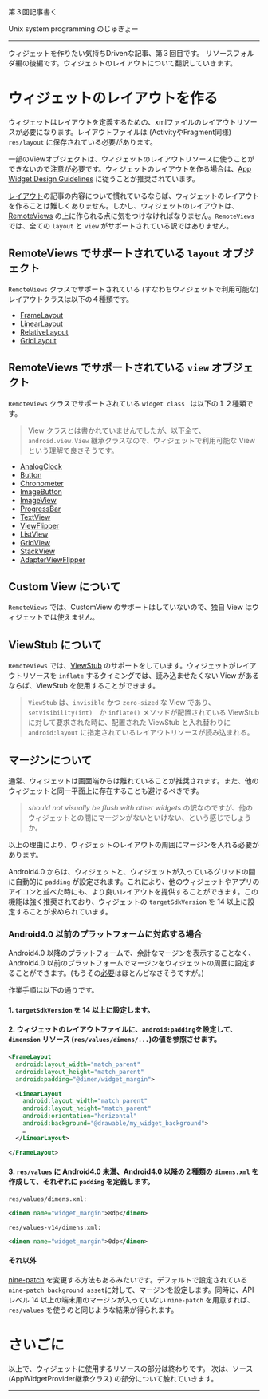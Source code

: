 第３回記事書く

Unix system programming のじゅぎょー

---
ウィジェットを作りたい気持ちDrivenな記事、第３回目です。
リソースフォルダ編の後編です。ウィジェットのレイアウトについて翻訳していきます。

# ウィジェットのレイアウトを作る
ウィジェットはレイアウトを定義するための、xmlファイルのレイアウトリソースが必要になります。レイアウトファイルは (ActivityやFragment同様) `res/layout` に保存されている必要があります。

一部のViewオブジェクトは、ウィジェットのレイアウトリソースに使うことができないので注意が必要です。ウィジェットのレイアウトを作る場合は、[App Widget Design Guidelines](https://developer.android.com/guide/practices/ui_guidelines/widget_design.html) に従うことが推奨されています。

[レイアウト](https://developer.android.com/guide/topics/ui/declaring-layout.html)の記事の内容について慣れているならば、ウィジェットのレイアウトを作ることは難しくありません。しかし、ウィジェットのレイアウトは、[RemoteViews](https://developer.android.com/reference/android/widget/RemoteViews.html) の上に作られる点に気をつけなければなりません。`RemoteViews` では、全ての `layout` と `view` がサポートされている訳ではありません。

## RemoteViews でサポートされている `layout` オブジェクト
`RemoteViews` クラスでサポートされている (すなわちウィジェットで利用可能な) レイアウトクラスは以下の４種類です。
- [FrameLayout](https://developer.android.com/reference/android/widget/FrameLayout.html)
- [LinearLayout](https://developer.android.com/reference/android/widget/LinearLayout.html)
- [RelativeLayout](https://developer.android.com/reference/android/widget/RelativeLayout.html)
- [GridLayout](https://developer.android.com/reference/android/widget/GridLayout.html)

## RemoteViews でサポートされている `view` オブジェクト
`RemoteViews` クラスでサポートされている `widget class ` は以下の１２種類です。
> View クラスとは書かれていませんでしたが、以下全て、	`android.view.View` 継承クラスなので、ウィジェットで利用可能な View という理解で良さそうです。

- [AnalogClock](https://developer.android.com/reference/android/widget/AnalogClock.html)
- [Button](https://developer.android.com/reference/android/widget/Button.html)
- [Chronometer](https://developer.android.com/reference/android/widget/Chronometer.html)
- [ImageButton](https://developer.android.com/reference/android/widget/ImageButton.html)
- [ImageView](https://developer.android.com/reference/android/widget/ImageView.html)
- [ProgressBar](https://developer.android.com/reference/android/widget/ProgressBar.html)
- [TextView](https://developer.android.com/reference/android/widget/TextView.html)
- [ViewFlipper](https://developer.android.com/reference/android/widget/ViewFlipper.html)
- [ListView](https://developer.android.com/reference/android/widget/ListView.html)
- [GridView](https://developer.android.com/reference/android/widget/GridView.html)
- [StackView](https://developer.android.com/reference/android/widget/StackView.html)
- [AdapterViewFlipper](https://developer.android.com/reference/android/widget/AdapterViewFlipper.html)

## Custom View について
`RemoteViews` では、CustomView のサポートはしていないので、独自 View はウィジェットでは使えません。

## ViewStub について
`RemoteViews` では、[ViewStub](https://developer.android.com/reference/android/view/ViewStub.html) のサポートをしています。ウィジェットがレイアウトリソースを `inflate` するタイミングでは、読み込ませたくない View があるならば、ViewStub を使用することができます。

> `ViewStub` は、`invisible` かつ `zero-sized` な View であり、`setVisibility(int)`　か `inflate()` メソッドが配置されている ViewStub に対して要求された時に、配置された ViewStub と入れ替わりに `android:layout` に指定されているレイアウトリソースが読み込まれる。

## マージンについて
通常、ウィジェットは画面端からは離れていることが推奨されます。また、他のウィジェットと同一平面上に存在することも避けるべきです。

> *should not visually be flush with other widgets* の訳なのですが、他のウィジェットとの間にマージンがないといけない、という感じでしょうか。

以上の理由により、ウィジェットのレイアウトの周囲にマージンを入れる必要があります。

Android4.0 からは、ウィジェットと、ウィジェットが入っているグリッドの間に自動的に `padding` が設定されます。これにより、他のウィジェットやアプリのアイコンと並べた時にも、より良いレイアウトを提供することができます。この機能は強く推奨されており、ウィジェットの `targetSdkVersion` を 14 以上に設定することが求められています。

### Android4.0 以前のプラットフォームに対応する場合
Android4.0 以降のプラットフォームで、余計なマージンを表示することなく、Android4.0 以前のプラットフォームでマージンをウィジェットの周囲に設定することができます。(もうその[必要](https://developer.android.com/about/dashboards/index.html?hl=ja#Platform)はほとんどなさそうですが。)

作業手順は以下の通りです。
#### 1. `targetSdkVersion` を 14 以上に設定します。
#### 2. ウィジェットのレイアウトファイルに、`android:padding`を設定して、`dimension` リソース (`res/values/dimens/...`)の値を参照させます。

```xml
<FrameLayout
  android:layout_width="match_parent"
  android:layout_height="match_parent"
  android:padding="@dimen/widget_margin">

  <LinearLayout
    android:layout_width="match_parent"
    android:layout_height="match_parent"
    android:orientation="horizontal"
    android:background="@drawable/my_widget_background">
    …
  </LinearLayout>

</FrameLayout>
```

#### 3. `res/values` に Android4.0 未満、Android4.0 以降の２種類の `dimens.xml` を作成して、それぞれに `padding` を定義します。

`res/values/dimens.xml:`

```xml
<dimen name="widget_margin">8dp</dimen>
```

`res/values-v14/dimens.xml:`

```xml
<dimen name="widget_margin">0dp</dimen>
```

#### それ以外
[nine-patch](https://developer.android.com/guide/topics/graphics/2d-graphics.html#nine-patch) を変更する方法もあるみたいです。デフォルトで設定されている`nine-patch background asset`に対して、マージンを設定します。同時に、APIレベル 14 以上の端末用のマージンが入っていない `nine-patch` を用意すれば、`res/values` を使うのと同じような結果が得られます。

# さいごに
以上で、ウィジェットに使用するリソースの部分は終わりです。
次は、ソース (AppWidgetProvider継承クラス) の部分について触れていきます。

---
